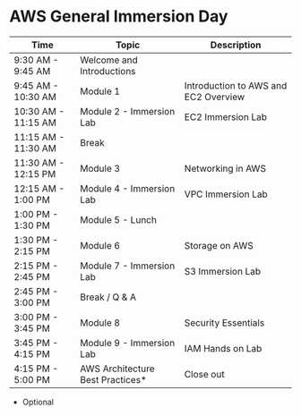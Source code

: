 # AWS General Immersion Day

| Time  | Topic  | Description  |
|---|---|---|
|  9:30 AM - 9:45 AM      |  Welcome and Introductions        |   |
|  9:45 AM - 10:30 AM     |  Module 1                         |  Introduction to AWS and EC2 Overview |
|  10:30 AM - 11:15 AM    |  Module 2 - Immersion Lab         |  EC2 Immersion Lab|
|  11:15 AM - 11:30 AM    |  Break                            |   |
|  11:30 AM - 12:15 PM    |  Module 3                         |   Networking in AWS|
|  12:15 AM - 1:00 PM     |  Module 4 - Immersion Lab         |   VPC Immersion Lab|
|  1:00 PM - 1:30 PM      |  Module 5 - Lunch                 |   |
|  1:30 PM - 2:15 PM      |  Module 6                         |   Storage on AWS|
|  2:15 PM - 2:45 PM      |  Module 7 - Immersion Lab         |   S3 Immersion Lab|
|  2:45 PM - 3:00 PM      |  Break / Q & A                    |   |
|  3:00 PM - 3:45 PM      |  Module 8                         |   Security Essentials|
|  3:45 PM - 4:15 PM      |  Module 9 - Immersion Lab         |   IAM Hands on Lab|
|  4:15 PM - 5:00 PM      |  AWS Architecture Best Practices*  |   Close out| 

* Optional
